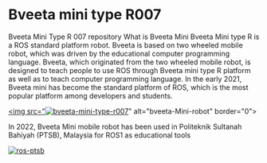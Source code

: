 # Bveeta mini type R007
Bveeta Mini Type R 007 repository
What is Bveeta Mini
Bveeta Mini type R is a ROS standard platform robot. Bveeta is based on two wheeled mobile robot, which was driven by the educational computer programming language. Bveeta, which originated from the two wheeled mobile robot, is designed to teach people to use ROS through Bveeta mini type R platform as well as to teach computer programming language. In the early 2021, Bveeta mini has become the standard platform of ROS, which is the most popular platform among developers and students.

<a href="https://ibb.co/nsr35dW"><img src="<a href="https://ibb.co/Y0T4HVB"><img src="https://i.ibb.co/HhpL59T/bveeta-mini-type-r007.jpg" alt="bveeta-mini-type-r007" border="0"></a>" alt="bveeta-Mini-robot" border="0"></a>

In 2022, Bveeta Mini mobile robot has been used in Politeknik Sultanah Bahiyah (PTSB), Malaysia for ROS1 as educational tools

<a href="https://ibb.co/0cz2cZ5"><img src="https://i.ibb.co/R9Jb9P8/ros-ptsb.jpg" alt="ros-ptsb" border="0"></a>

